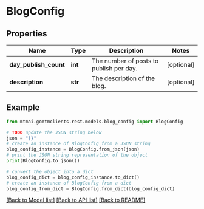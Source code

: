 # BlogConfig


## Properties

Name | Type | Description | Notes
------------ | ------------- | ------------- | -------------
**day_publish_count** | **int** | The number of posts to publish per day. | [optional] 
**description** | **str** | The description of the blog. | [optional] 

## Example

```python
from mtmai.gomtmclients.rest.models.blog_config import BlogConfig

# TODO update the JSON string below
json = "{}"
# create an instance of BlogConfig from a JSON string
blog_config_instance = BlogConfig.from_json(json)
# print the JSON string representation of the object
print(BlogConfig.to_json())

# convert the object into a dict
blog_config_dict = blog_config_instance.to_dict()
# create an instance of BlogConfig from a dict
blog_config_from_dict = BlogConfig.from_dict(blog_config_dict)
```
[[Back to Model list]](../README.md#documentation-for-models) [[Back to API list]](../README.md#documentation-for-api-endpoints) [[Back to README]](../README.md)


